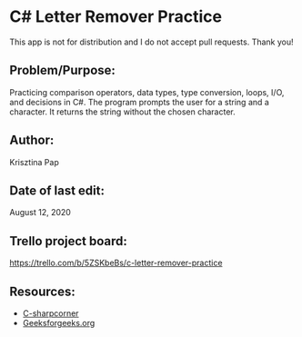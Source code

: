 # C# Letter Remover Practice

This app is not for distribution and I do not accept pull requests. Thank you!

## Problem/Purpose: 
Practicing comparison operators, data types, type conversion, loops, I/O, and decisions in C#. The program prompts the user for a string and a character. It returns the string without the chosen character. 

## Author:
Krisztina Pap

## Date of last edit: 
August 12, 2020

## Trello project board:
https://trello.com/b/5ZSKbeBs/c-letter-remover-practice

## Resources:
- [C-sharpcorner](https://www.c-sharpcorner.com/uploadfile/mahesh/add-remove-replace-strings-in-C-Sharp/)
- [Geeksforgeeks.org](https://www.geeksforgeeks.org/c-sharp-string-contains-method/)



